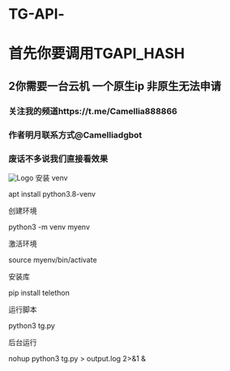 # TG-APl-
# 首先你要调用TGAPl_HASH
## 2你需要一台云机 一个原生ip 非原生无法申请
### 关注我的频道https://t.me/Camellia888866
### 作者明月联系方式@Camelliadgbot

### 废话不多说我们直接看效果
![Logo](https://pic1.imgdb.cn/item/682792f058cb8da5c8f7866f.jpg)
安装 venv

apt install python3.8-venv

创建环境

python3 -m venv myenv

激活环境

source myenv/bin/activate

安装库

pip install telethon

运行脚本

python3 tg.py

后台运行

nohup python3 tg.py > output.log 2>&1 &
